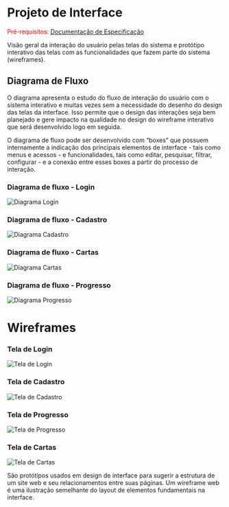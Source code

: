 
# Projeto de Interface

<span style="color:red">Pré-requisitos: <a href="2-Especificação do Projeto.md"> Documentação de Especificação</a></span>

Visão geral da interação do usuário pelas telas do sistema e protótipo interativo das telas com as funcionalidades que fazem parte do sistema (wireframes).

## Diagrama de Fluxo

O diagrama apresenta o estudo do fluxo de interação do usuário com o sistema interativo e  muitas vezes sem a necessidade do desenho do design das telas da interface. Isso permite que o design das interações seja bem planejado e gere impacto na qualidade no design do wireframe interativo que será desenvolvido logo em seguida.

O diagrama de fluxo pode ser desenvolvido com “boxes” que possuem internamente a indicação dos principais elementos de interface - tais como menus e acessos - e funcionalidades, tais como editar, pesquisar, filtrar, configurar - e a conexão entre esses boxes a partir do processo de interação.

### Diagrama de fluxo - Login
![Diagrama Login](img/Diagrama_Login.png)

### Diagrama de fluxo - Cadastro
![Diagrama Cadastro](img/Diagrama_Cadastro.png)

### Diagrama de fluxo - Cartas
![Diagrama Cartas](img/Diagrama_Cartas.png)

### Diagrama de fluxo - Progresso
![Diagrama Progresso](img/Diagrama_Progresso.png)


# Wireframes

### Tela de Login
![Tela de Login](img/Tela_Login.png)

### Tela de Cadastro
![Tela de Cadastro](img/Tela_Cadastro.png)

### Tela de Progresso
![Tela de Progresso](img/Tela_Progresso.png)

### Tela de Cartas
![Tela de Cartas](img/Tela_Cartas.png)

São protótipos usados em design de interface para sugerir a estrutura de um site web e seu relacionamentos entre suas páginas. Um wireframe web é uma ilustração semelhante do layout de elementos fundamentais na interface.
 

